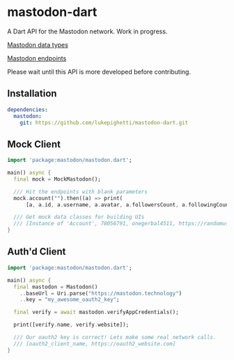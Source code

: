 # mastodon-dart

A Dart API for the Mastodon network. Work in progress.

[Mastodon data types](https://docs.joinmastodon.org/api/entities/)

[Mastodon endpoints](https://docs.joinmastodon.org/api/rest/accounts/)

Please wait until this API is more developed before contributing.

## Installation

```yaml
dependencies:
  mastodon:
    git: https://github.com/lukepighetti/mastodon-dart.git
```

## Mock Client

```dart
import 'package:mastodon/mastodon.dart';

main() async {
  final mock = MockMastodon();

  /// Hit the endpoints with blank parameters
  mock.account("").then((a) => print(
      [a, a.id, a.username, a.avatar, a.followersCount, a.followingCount]));

  /// Get mock data classes for building UIs
  /// [Instance of 'Account', 78056791, onegerbal4511, https://randomuser.me/api/portraits/men/64.jpg, 861, 34]
}
```

## Auth'd Client

```dart
import 'package:mastodon/mastodon.dart';

main() async {
  final mastodon = Mastodon()
    ..baseUrl = Uri.parse("https://mastodon.technology")
    ..key = "my_awesome_oauth2_key";

  final verify = await mastodon.verifyAppCredentials();

  print([verify.name, verify.website]);

  /// Our oauth2 key is correct! Lets make some real network calls.
  /// [oauth2_client_name, https://oauth2_website.com]
}
```
